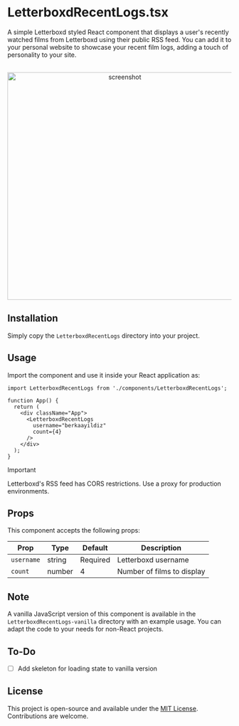 # LetterboxdRecentLogs.tsx

A simple Letterboxd styled React component that displays a user's recently watched films from Letterboxd using their public RSS feed.
You can add it to your personal website to showcase your recent film logs, adding a touch of personality to your site.

<div align="center">
  <br>
  <img src="https://github.com/user-attachments/assets/3df55a2c-45b7-44d1-9271-98a29048ca7c" alt="screenshot" width="512">
  <br>
</div>

## Installation

Simply copy the `LetterboxdRecentLogs` directory into your project.

## Usage
Import the component and use it inside your React application as:

```tsx
import LetterboxdRecentLogs from './components/LetterboxdRecentLogs';

function App() {
  return (
    <div className="App">
      <LetterboxdRecentLogs 
        username="berkaayildiz" 
        count={4}
      />
    </div>
  );
}
```

> [!IMPORTANT]
> Letterboxd's RSS feed has CORS restrictions. Use a proxy for production environments.

## Props
This component accepts the following props:


| Prop | Type | Default | Description |
|------|------|---------|-------------|
| `username` | string | Required | Letterboxd username |
| `count` | number | 4 | Number of films to display |

## Note
A vanilla JavaScript version of this component is available in the `LetterboxdRecentLogs-vanilla` directory with an example usage.
You can adapt the code to your needs for non-React projects.

## To-Do
- [ ]  Add skeleton for loading state to vanilla version

## License
This project is open-source and available under the [MIT License](LICENSE). Contributions are welcome.